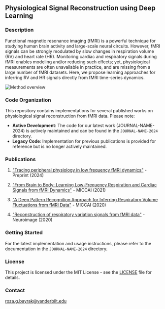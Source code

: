 ## Physiological Signal Reconstruction using Deep Learning

### Description

Functional magnetic resonance imaging (fMRI) is a powerful technique for studying human brain activity and large-scale neural circuits. However, fMRI signals can be strongly modulated by slow changes in respiration volume (RV) and heart rate (HR). Monitoring cardiac and respiratory signals during fMRI enables modeling and/or reducing such effects; yet, physiological measurements are often unavailable in practice, and are missing from a large number of fMRI datasets. Here, we propose learning approaches for inferring RV and HR signals directly from fMRI time-series dynamics. 

![Method overview](signals.jpg)

### Code Organization

This repository contains implementations for several published works on physiological signal reconstruction from fMRI data. Please note:

- **Active Development**: The code for our latest work (JOURNAL-NAME-2024) is actively maintained and can be found in the `JOURNAL-NAME-2024` directory.
- **Legacy Code**: Implementation for previous publications is provided for reference but is no longer actively maintained.

### Publications

1. ["Tracing peripheral physiology in low frequency fMRI dynamics"](https://osf.io/preprints/osf/fj4gq_v1) - Preprint (2024)

2. ["From Brain to Body: Learning Low-Frequency Respiration and Cardiac Signals from fMRI Dynamics"](https://link.springer.com/chapter/10.1007/978-3-030-87234-2_52) - MICCAI (2021)

3. ["A Deep Pattern Recognition Approach for Inferring Respiratory Volume Fluctuations from fMRI Data"](https://link.springer.com/chapter/10.1007/978-3-030-59728-3_42) - MICCAI (2020)

4. ["Reconstruction of respiratory variation signals from fMRI data"](https://doi.org/10.1016/j.neuroimage.2020.117459) - Neuroimage (2020)

### Getting Started

For the latest implementation and usage instructions, please refer to the documentation in the `JOURNAL-NAME-2024` directory.

### License

This project is licensed under the MIT License - see the [LICENSE](LICENSE) file for details.

### Contact

roza.g.bayrak@vanderbilt.edu
